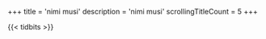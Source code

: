 +++
title               = 'nimi musi'
description         = 'nimi musi'
scrollingTitleCount = 5
+++

{{< tidbits >}}
